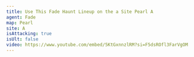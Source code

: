 ```yaml
---
title: Use This Fade Haunt Lineup on the a Site Pearl A
agent: Fade
map: Pearl
site: A
isAttacking: true
isUlt: false
video: https://www.youtube.com/embed/5KtGxnnzlRM?si=F5dsROfl3FarVgOM
---
```

